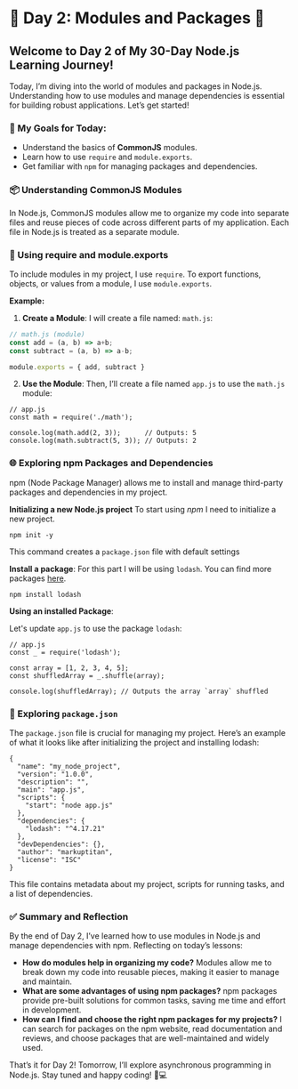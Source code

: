 # 🚀 Day 2: Modules and Packages 🚀

## Welcome to Day 2 of My 30-Day Node.js Learning Journey!

Today, I’m diving into the world of modules and packages in Node.js. Understanding how to use modules and manage dependencies is essential for building robust applications. Let’s get started!

### 🎯 My Goals for Today:

- Understand the basics of **CommonJS** modules.
- Learn how to use `require` and `module.exports`.
- Get familiar with `npm` for managing packages and dependencies.

### 📦 Understanding CommonJS Modules

In Node.js, CommonJS modules allow me to organize my code into separate files and reuse pieces of code across different parts of my application. Each file in Node.js is treated as a separate module.

### 🔄 Using require and module.exports

To include modules in my project, I use `require`. To export functions, objects, or values from a module, I use `module.exports`.

**Example:**

1. **Create a Module**: I will create a file named: `math.js`:

```node.js
// math.js (module)
const add = (a, b) => a+b;
const subtract = (a, b) => a-b;

module.exports = { add, subtract }
```

2. **Use the Module**: Then, I’ll create a file named `app.js` to use the `math.js` module:

```
// app.js
const math = require('./math');

console.log(math.add(2, 3));      // Outputs: 5
console.log(math.subtract(5, 3)); // Outputs: 2
```

### 🌐 Exploring npm Packages and Dependencies

npm (Node Package Manager) allows me to install and manage third-party packages and dependencies in my project.

**Initializing a new Node.js project**
To start using _npm_ I need to initialize a new project.

```
npm init -y
```

This command creates a `package.json` file with default settings

**Install a package**: For this part I will be using `lodash`. You can find more packages [here](https://subhojit.me/blog/10-essential-npm-packages-for-javascript-beginners-in-2024/).

```
npm install lodash
```

**Using an installed Package**:

Let's update `app.js` to use the package `lodash`:

```
// app.js
const _ = require('lodash');

const array = [1, 2, 3, 4, 5];
const shuffledArray = _.shuffle(array);

console.log(shuffledArray); // Outputs the array `array` shuffled
```

### 📄 Exploring `package.json`

The `package.json` file is crucial for managing my project. Here’s an example of what it looks like after initializing the project and installing lodash:

```
{
  "name": "my_node_project",
  "version": "1.0.0",
  "description": "",
  "main": "app.js",
  "scripts": {
    "start": "node app.js"
  },
  "dependencies": {
    "lodash": "^4.17.21"
  },
  "devDependencies": {},
  "author": "markuptitan",
  "license": "ISC"
}

```

This file contains metadata about my project, scripts for running tasks, and a list of dependencies.

### ✅ Summary and Reflection

By the end of Day 2, I’ve learned how to use modules in Node.js and manage dependencies with npm. Reflecting on today’s lessons:

- **How do modules help in organizing my code?**
  Modules allow me to break down my code into reusable pieces, making it easier to manage and maintain.
- **What are some advantages of using npm packages?**
  npm packages provide pre-built solutions for common tasks, saving me time and effort in development.
- **How can I find and choose the right npm packages for my projects?**
  I can search for packages on the npm website, read documentation and reviews, and choose packages that are well-maintained and widely used.

That’s it for Day 2! Tomorrow, I’ll explore asynchronous programming in Node.js. Stay tuned and happy coding! 🚀💻

